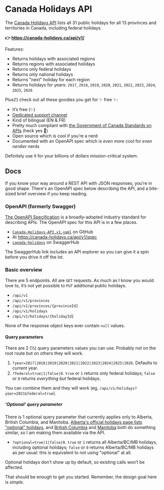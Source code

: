 # Canada Holidays API

The <a href="https://canada-holidays.ca/api/v1/" target="_blank">Canada Holidays API</a> lists all 31 public holidays for all 13 provinces and territories in Canada, including federal holidays.

**👉 <a href="https://canada-holidays.ca/api/v1/" target="_blank">https://canada-holidays.ca/api/v1/</a>**

Features:

- Returns holidays with associated regions
- Returns regions with associated holidays
- Returns only federal holidays
- Returns only national holidays
- Returns "next" holiday for each region
- Returns holidays for years: `2017`, `2018`, `2019`, `2020`, `2021`, `2022`, `2023`, `2024`, `2025`, `2026`

Plus(!) check out all these goodies you get for ✨ free ✨:

- It’s free (✨)
- <a href="https://twitter.com/pcraig3" target="_blank">Dedicated support channel</a>
- Kind of bilingual (EN & FR)
- Pretty much compliant with <a href="https://www.canada.ca/en/government/system/digital-government/modern-emerging-technologies/government-canada-standards-apis.html" target="_blank">the Government of Canada Standards on APIs</a> (heck yes 🤙)
- Open source which is cool if you’re a nerd
- Documented with an OpenAPI spec which is _even more_ cool for _even nerdier_ nerds

Definitely use it for your billions of dollars mission-critical system.

## Docs

If you know your way around a REST API with JSON responses, you’re in good shape. There's an OpenAPI spec below describing the API, and a bite-sized brief overview if you keep reading.

### OpenAPI (formerly Swagger)

<a href="https://swagger.io/docs/specification/about/" target="_blank">The OpenAPI Specification</a> is a broadly-adopted industry standard for describing APIs. The OpenAPI spec for this API is in a few places.

- <a href="https://github.com/pcraig3/hols/blob/main/reference/Canada-Holidays-API.v1.yaml" target="_blank">`Canada-Holidays-API.v1.yaml`</a> on GitHub
- At <a href="https://canada-holidays.ca/api/v1/spec" target="_blank">https://canada-holidays.ca/api/v1/spec</a>
- <a href="https://app.swaggerhub.com/apis/pcraig3/canada-holidays/" target="_blank">`canada-holidays`</a> on SwaggerHub

The SwaggerHub link includes an API explorer so you can give it a spin before you drive it off the lot.

### Basic overview

There are 5 endpoints. All are `GET` requests. As much as I know you would love to, it’s not yet possible to `PUT` additional public holidays.

- `/api/v1`
- `/api/v1/provinces`
- `/api/v1/provinces/{provinceId}`
- `/api/v1/holidays`
- `/api/v1/holidays/{holidayId}`

None of the response object keys ever contain `null` values.

#### Query parameters

There are 2 (½) query parameters values you can use. Probably not on the root route but on others they will work.

1. `?year=2017|2018|2019|2020|2021|2022|2023|2024|2025|2026`. Defaults to current year.
2. `?federal=true|1|false|0`. `true` or `1` returns only federal holidays; `false` or `0` returns _everything but_ federal holidays.

You can combine them and they will work (eg, `/api/v1/holidays?year=2021&federal=true`).

##### 'Optional' query parameter

There is 1 optional query parameter that currently applies only to Alberta, British Columbia, and Manitoba. <a href="https://www.alberta.ca/alberta-general-holidays.aspx#jumplinks-2" target="_blank">Alberta's official holidays page lists "optional" holidays</a>, and <a href="https://www2.gov.bc.ca/gov/content/health/practitioner-professional-resources/msp/claim-submission-payment/designated-holidays-and-close-off-dates" target="_blank">British Columbia</a> and <a href="https://www.gov.mb.ca/labour/standards/doc,gen-holidays-after-april-30-07,factsheet.html#q13" target="_blank">Manitoba</a> both do something similar, so I am making them available via the API.

- `?optional=true|1|false|0`. `true` or `1` returns all Alberta/BC/MB holidays, including optional holidays; `false` or `0` returns Alberta/BC/MB holidays as per usual: this is equivalent to not using "optional" at all.

Optional holidays don't show up by default, so existing calls won’t be affected.

That should be enough to get you started. Remember, the design goal here is _simple_.
